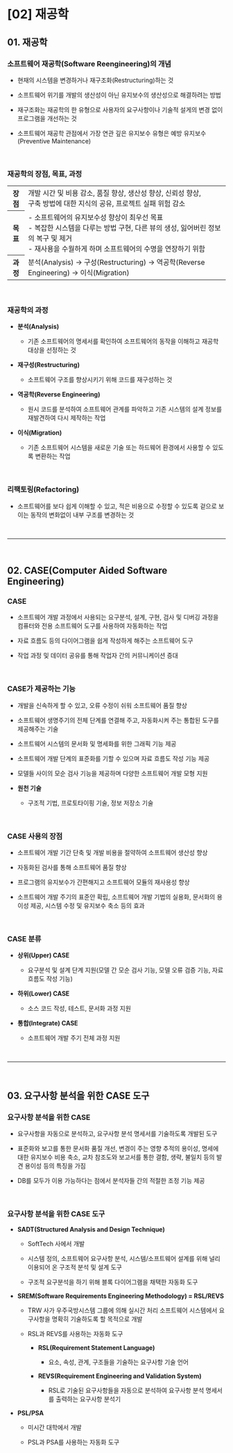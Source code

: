 # [02] 재공학
## 01. 재공학
### 소프트웨어 재공학(Software Reengineering)의 개념
- 현재의 시스템을 변경하거나 재구조화(Restructuring)하는 것

- 소프트웨어 위기를 개발의 생산성이 아닌 유지보수의 생산성으로 해결하려는 방법

- 재구조화는 재공학의 한 유형으로 사용자의 요구사항이나 기술적 설게의 변경 없이 프로그램을 개선하는 것

- 소프트웨어 재공학 관점에서 가장 연관 깊은 유지보수 유형은 예방 유지보수(Preventive Maintenance)

<br>

### 재공학의 장점, 목표, 과정

<table>
  <tr>
    <th>장점</th>
    <td>개발 시간 및 비용 감소, 품질 향상, 생산성 향상, 신뢰성 향상,<br>구축 방법에 대한 지식의 공유, 프로젝트 실패 위험 감소</td>
  </tr>
  <tr>
    <th>목표</th>
    <td>- 소프트웨어의 유지보수성 향상이 최우선 목표<br>- 복잡한 시스템을 다루는 방법 구현, 다른 뷰의 생성, 잃어버린 정보의 복구 및 제거<br>- 재사용을 수월하게 하며 소프트웨어의 수명을 연장하기 위함</td>
  </tr>
  <tr>
    <th>과정</th>
    <td>분석(Analysis) → 구성(Restructuring) → 역공학(Reverse Engineering) → 이식(Migration)</td>
  </tr>
</table>

<br>

### 재공학의 과정
- **분석(Analysis)**

  - 기존 소프트웨어의 명세서를 확인하여 소프트웨어의 동작을 이해하고 재공학 대상을 선정하는 것
 
- **재구성(Restructuring)**

  - 소프트웨어 구조를 향상시키기 위해 코드를 재구성하는 것
 
- **역공학(Reverse Engineering)**

  - 원시 코드를 분석하여 소프트웨어 관계를 파악하고 기존 시스템의 설계 정보를 재발견하여 다시 제작하는 작업
 
- **이식(Migration)**

  - 기존 소프트웨어 시스템을 새로운 기술 또는 하드웨어 환경에서 사용할 수 있도록 변환하는 작업
 
<br>

### 리팩토링(Refactoring)
- 소프트웨어를 보다 쉽게 이해할 수 있고, 적은 비용으로 수정할 수 있도록 겉으로 보이는 동작의 변화없이 내부 구조를 변경하는 것

<br>

---

<br>

## 02. CASE(Computer Aided Software Engineering)
### CASE
- 소프트웨어 개발 과정에서 사용되는 요구분석, 설계, 구현, 검사 및 디버깅 과정을 컴퓨터와 전용 소프트웨어 도구를 사용하여 자동화하는 작업

- 자료 흐름도 등의 다이어그램을 쉽게 작성하게 해주는 소프트웨어 도구

- 작업 과정 및 데이터 공유를 통해 작업자 간의 커뮤니케이션 증대

<br>

### CASE가 제공하는 기능
- 개발을 신속하게 할 수 있고, 오류 수정이 쉬워 소프트웨어 품질 향상

- 소프트웨어 생명주기의 전체 단계를 연결해 주고, 자동화시켜 주는 통합된 도구를 제공해주는 기술

- 소프트웨어 시스템의 문서화 및 명세화를 위한 그래픽 기능 제공

- 소프트웨어 개발 단계의 표준화를 기할 수 있으며 자료 흐름도 작성 기능 제공

- 모델들 사이의 모순 검사 기능을 제공하며 다양한 소프트웨어 개발 모형 지원

- **원천 기술**

  - 구조적 기법, 프로토타이핑 기술, 정보 저장소 기술
 
<br>

### CASE 사용의 장점
- 소프트웨어 개발 기간 단축 및 개발 비용을 절약하여 소프트웨어 생산성 향상

- 자동화된 검사를 통해 소프트웨어 품질 향상

- 프로그램의 유지보수가 간편해지고 소프트웨어 모듈의 재사용성 향상

- 소프트웨어 개발 주기의 표준안 확립, 소프트웨어 개발 기법의 실용화, 문서화의 용이성 제공, 시스템 수정 및 유지보수 축소 등의 효과

<br>

### CASE 분류
- **상위(Upper) CASE**

  - 요구분석 및 설계 단계 지원(모델 간 모순 검사 기능, 모델 오류 검증 기능, 자료 흐름도 작성 기능)
 
- **하위(Lower) CASE**

  - 소스 코드 작성, 테스트, 문서화 과정 지원
 
- **통합(Integrate) CASE**

  - 소프트웨어 개발 주기 전체 과정 지원
 
<br>

---

<br>

## 03. 요구사항 분석을 위한 CASE 도구
### 요구사항 분석을 위한 CASE
- 요구사항을 자동으로 분석하고, 요구사항 분석 명세서를 기술하도록 개발된 도구

- 표준화와 보고를 통한 문서화 품질 개선, 변경이 주는 영향 추적의 용이성, 명세에 대한 유지보수 비용 축소, 교차 참조도와 보고서를 통한 결함, 생략, 불일치 등의 발견 용이성 등의 특징을 가짐

- DB를 모두가 이용 가능하다는 점에서 분석자들 간의 적절한 조정 기능 제공

<br>

### 요구사항 분석을 위한 CASE 도구
- **SADT(Structured Analysis and Design Technique)**

  - SoftTech 사에서 개발
 
  - 시스템 정의, 소프트웨어 요구사항 분석, 시스템/소프트웨어 설계를 위해 널리 이용되어 온 구조적 분석 및 설계 도구
 
  - 구조적 요구분석을 하기 위해 블록 다이어그램을 채택한 자동화 도구
 
- **SREM(Software Requirements Engineering Methodology) = RSL/REVS**

  - TRW 사가 우주국방시스템 그룹에 의해 실시간 처리 소프트웨어 시스템에서 요구사항을 명확히 기술하도록 할 목적으로 개발
 
  - RSL과 REVS를 사용하는 자동화 도구
 
    - **RSL(Requirement Statement Language)**
   
      - 요소, 속성, 관계, 구조들을 기술하는 요구사항 기술 언어
     
    - **REVS(Requirement Engineering and Validation System)**
   
      - RSL로 기술된 요구사항들을 자동으로 분석하여 요구사항 분석 명세서를 출력하는 요구사항 분석기
     
- **PSL/PSA**

  - 미시간 대학에서 개발
 
  - PSL과 PSA를 사용하는 자동화 도구

